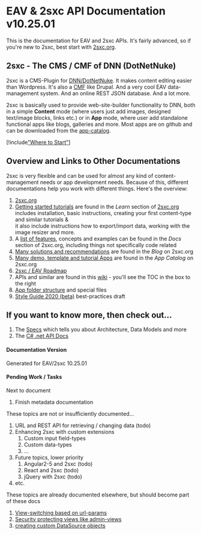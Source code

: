 
# EAV & 2sxc API Documentation v10.25.01

This is the documentation for EAV and 2sxc APIs. It's fairly advanced, so if you're new to 2sxc, best start with [2sxc.org](https://2sxc.org/).

## 2sxc - The CMS / CMF of DNN (DotNetNuke)
2sxc is a CMS-Plugin for [DNN/DotNetNuke](http://www.dnnsoftware.com/). It makes content editing easier than Wordpress. It's also a [CMF](https://en.wikipedia.org/wiki/List_of_content_management_frameworks) like Drupal. And a very cool EAV data-management system. And an online REST JSON database. And a lot more.

2sxc is basically used to provide web-site-builder functionality to DNN, both in a simple **Content** mode (where users just add images, designed text/image blocks, links etc.) or in **App** mode, where user add standalone functional apps like blogs, galleries and more. Most apps are on github and can be downloaded from the [app-catalog](https://2sxc.org/en/apps).


[!include["Where to Start"](shared/where-to-start.md)]

## Overview and Links to Other Documentations
2sxc is very flexible and can be used for almost any kind of content-management needs or app development needs. Because of this, different documentations help you work with different things. Here's the overview:

1. [2sxc.org](https://2sxc.org)
1. [Getting started tutorials](http://2sxc.org/en/Learn) are found in the _Learn_ section of [2sxc.org](http://2sxc.org/en/)  
includes installation, basic instructions, creating your first content-type and similar tutorials &  
it also include instructions how to export/import data, working with the image resizer and more.
1. A [list of features](http://2sxc.org/en/docs), concepts and examples can be found in the _Docs_ section of 2sxc.org, including things not specifically code related
1. [Many solutions and recommendations](http://2sxc.org/en/blog) are found in the _Blog_ on 2sxc.org
1. [Many demo, template and tutorial Apps](http://2sxc.org/en/Apps) are found in the _App Catalog_ on 2sxc.org
1. [2sxc / EAV Roadmap](xref:Specs.Roadmap.Roadmap)
1. APIs and similar are found in this [wiki](https://github.com/2sic/2sxc/wiki) - you'll see the TOC in the box to the right
1. [App folder structure](xref:Specs.App.Folders) and special files
1. [Style Guide 2020 (beta)](xref:Specs.StyleGuide2020) best-practices draft


## If you want to know more, then check out...

1. The [Specs](xref:Specs.Home) which tells you about Architecture, Data Models and more
1. The [C# .net API Docs](/api/dot-net/index.html)


#### Documentation Version

Generated for EAV/2sxc 10.25.01



#### Pending Work / Tasks

Next to document

1. Finish metadata documentation

These topics are not or insufficiently documented...

1. URL and REST API for retrieving / changing data (todo)
1. Enhancing 2sxc with custom extensions
    1. Custom input field-types
    2. Custom data-types
    5. ...
1. Future topics, lower priority
    1. Angular2-5 and 2sxc (todo)
    2. React and 2sxc (todo)
    4. jQuery with 2sxc (todo)
1. etc.

These topics are already documented elsewhere, but should become part of these docs

1. [View-switching based on url-params](http://2sxc.org/en/Docs/Feature/feature/4680)
1. [Security protecting views like admin-views](http://2sxc.org/en/Docs/Feature/feature/4737)
1. [creating custom DataSource objects](https://2sxc.org/en/blog/tag/datasource)
